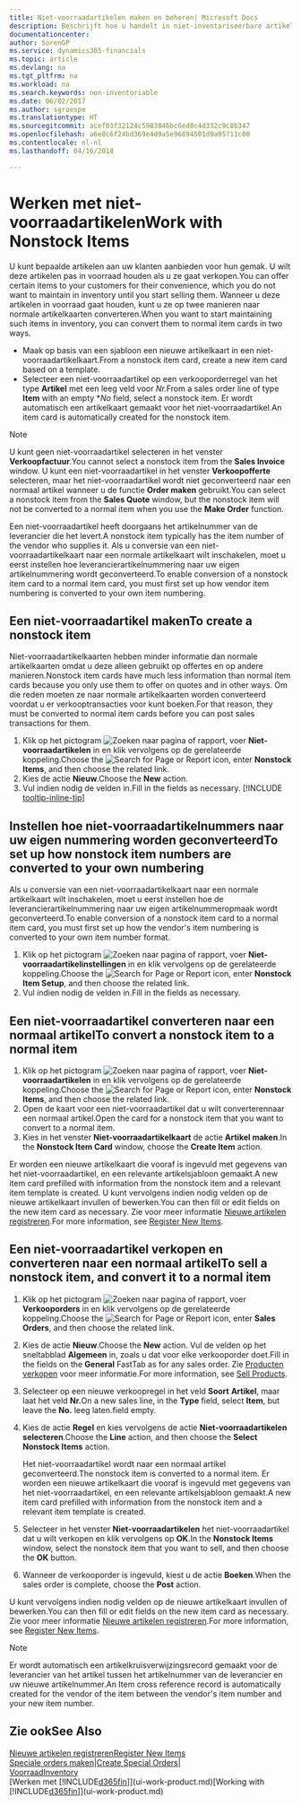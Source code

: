```yaml
---
title: Niet-voorraadartikelen maken en beheren| Microsoft Docs
description: Beschrijft hoe u handelt in niet-inventariseerbare artikelen of artikelen die niet in voorraad worden beheerd.
documentationcenter: 
author: SorenGP
ms.service: dynamics365-financials
ms.topic: article
ms.devlang: na
ms.tgt_pltfrm: na
ms.workload: na
ms.search.keywords: non-inventoriable
ms.date: 06/02/2017
ms.author: sgroespe
ms.translationtype: HT
ms.sourcegitcommit: acef03f32124c5983846bc6ed0c4d332c9c8b347
ms.openlocfilehash: a6e8c6f24bd369e4d9a5e96894501d9a95711c00
ms.contentlocale: nl-nl
ms.lasthandoff: 04/16/2018

---
```

# <a name="work-with-nonstock-items"></a><span data-ttu-id="c2613-103">Werken met niet-voorraadartikelen</span><span class="sxs-lookup"><span data-stu-id="c2613-103">Work with Nonstock Items</span></span>
<span data-ttu-id="c2613-104">U kunt bepaalde artikelen aan uw klanten aanbieden voor hun gemak. U wilt deze artikelen pas in voorraad houden als u ze gaat verkopen.</span><span class="sxs-lookup"><span data-stu-id="c2613-104">You can offer certain items to your customers for their convenience, which you do not want to maintain in inventory until you start selling them.</span></span> <span data-ttu-id="c2613-105">Wanneer u deze artikelen in voorraad gaat houden, kunt u ze op twee manieren naar normale artikelkaarten converteren.</span><span class="sxs-lookup"><span data-stu-id="c2613-105">When you want to start maintaining such items in inventory, you can convert them to normal item cards in two ways.</span></span>

* <span data-ttu-id="c2613-106">Maak op basis van een sjabloon een nieuwe artikelkaart in een niet-voorraadartikelkaart.</span><span class="sxs-lookup"><span data-stu-id="c2613-106">From a nonstock item card, create a new item card based on a template.</span></span>
* <span data-ttu-id="c2613-107">Selecteer een niet-voorraadartikel op een verkooporderregel van het type **Artikel** met een leeg veld voor *Nr.*</span><span class="sxs-lookup"><span data-stu-id="c2613-107">From a sales order line of type **Item** with an empty \**No* field, select a nonstock item.</span></span> <span data-ttu-id="c2613-108">Er wordt automatisch een artikelkaart gemaakt voor het niet-voorraadartikel.</span><span class="sxs-lookup"><span data-stu-id="c2613-108">An item card is automatically created for the nonstock item.</span></span>

> [!NOTE]  
>   <span data-ttu-id="c2613-109">U kunt geen niet-voorraadartikel selecteren in het venster **Verkoopfactuur**.</span><span class="sxs-lookup"><span data-stu-id="c2613-109">You cannot select a nonstock item from the **Sales Invoice** window.</span></span> <span data-ttu-id="c2613-110">U kunt een niet-voorraadartikel in het venster **Verkoopofferte** selecteren, maar het niet-voorraadartikel wordt niet geconverteerd naar een normaal artikel wanneer u de functie **Order maken** gebruikt.</span><span class="sxs-lookup"><span data-stu-id="c2613-110">You can select a nonstock item from the **Sales Quote** window, but the nonstock item will not be converted to a normal item when you use the **Make Order** function.</span></span>

<span data-ttu-id="c2613-111">Een niet-voorraadartikel heeft doorgaans het artikelnummer van de leverancier die het levert.</span><span class="sxs-lookup"><span data-stu-id="c2613-111">A nonstock item typically has the item number of the vendor who supplies it.</span></span> <span data-ttu-id="c2613-112">Als u conversie van een niet-voorraadartikelkaart naar een normale artikelkaart wilt inschakelen, moet u eerst instellen hoe leverancierartikelnummering naar uw eigen artikelnummering wordt geconverteerd.</span><span class="sxs-lookup"><span data-stu-id="c2613-112">To enable conversion of a nonstock item card to a normal item card, you must first set up how vendor item numbering is converted to your own item numbering.</span></span>   

## <a name="to-create-a-nonstock-item"></a><span data-ttu-id="c2613-113">Een niet-voorraadartikel maken</span><span class="sxs-lookup"><span data-stu-id="c2613-113">To create a nonstock item</span></span>
<span data-ttu-id="c2613-114">Niet-voorraadartikelkaarten hebben minder informatie dan normale artikelkaarten omdat u deze alleen gebruikt op offertes en op andere manieren.</span><span class="sxs-lookup"><span data-stu-id="c2613-114">Nonstock item cards have much less information than normal item cards because you only use them to offer on quotes and in other ways.</span></span> <span data-ttu-id="c2613-115">Om die reden moeten ze naar normale artikelkaarten worden converteerd voordat u er verkooptransacties voor kunt boeken.</span><span class="sxs-lookup"><span data-stu-id="c2613-115">For that reason, they must be converted to normal item cards before you can post sales transactions for them.</span></span>

1. <span data-ttu-id="c2613-116">Klik op het pictogram ![Zoeken naar pagina of rapport](media/ui-search/search_small.png "pictogram Zoeken naar pagina of rapport"), voer **Niet-voorraadartikelen** in en klik vervolgens op de gerelateerde koppeling.</span><span class="sxs-lookup"><span data-stu-id="c2613-116">Choose the ![Search for Page or Report](media/ui-search/search_small.png "Search for Page or Report icon") icon, enter **Nonstock Items**, and then choose the related link.</span></span>
2. <span data-ttu-id="c2613-117">Kies de actie **Nieuw**.</span><span class="sxs-lookup"><span data-stu-id="c2613-117">Choose the **New** action.</span></span>
3. <span data-ttu-id="c2613-118">Vul indien nodig de velden in.</span><span class="sxs-lookup"><span data-stu-id="c2613-118">Fill in the fields as necessary.</span></span> [!INCLUDE [tooltip-inline-tip](includes/tooltip-inline-tip_md.md)]

## <a name="to-set-up-how-nonstock-item-numbers-are-converted-to-your-own-numbering"></a><span data-ttu-id="c2613-119">Instellen hoe niet-voorraadartikelnummers naar uw eigen nummering worden geconverteerd</span><span class="sxs-lookup"><span data-stu-id="c2613-119">To set up how nonstock item numbers are converted to your own numbering</span></span>
<span data-ttu-id="c2613-120">Als u conversie van een niet-voorraadartikelkaart naar een normale artikelkaart wilt inschakelen, moet u eerst instellen hoe de leverancierartikelnummering naar uw eigen artikelnummeropmaak wordt geconverteerd.</span><span class="sxs-lookup"><span data-stu-id="c2613-120">To enable conversion of a nonstock item card to a normal item card, you must first set up how the vendor's item numbering is converted to your own item number format.</span></span>

1. <span data-ttu-id="c2613-121">Klik op het pictogram ![Zoeken naar pagina of rapport](media/ui-search/search_small.png "pictogram Zoeken naar pagina of rapport"), voer **Niet-voorraadartikelinstellingen** in en klik vervolgens op de gerelateerde koppeling.</span><span class="sxs-lookup"><span data-stu-id="c2613-121">Choose the ![Search for Page or Report](media/ui-search/search_small.png "Search for Page or Report icon") icon, enter **Nonstock Item Setup**, and then choose the related link.</span></span>
2. <span data-ttu-id="c2613-122">Vul indien nodig de velden in.</span><span class="sxs-lookup"><span data-stu-id="c2613-122">Fill in the fields as necessary.</span></span>

## <a name="to-convert-a-nonstock-item-to-a-normal-item"></a><span data-ttu-id="c2613-123">Een niet-voorraadartikel converteren naar een normaal artikel</span><span class="sxs-lookup"><span data-stu-id="c2613-123">To convert a nonstock item to a normal item</span></span>
1. <span data-ttu-id="c2613-124">Klik op het pictogram ![Zoeken naar pagina of rapport](media/ui-search/search_small.png "pictogram Zoeken naar pagina of rapport"), voer **Niet-voorraadartikelen** in en klik vervolgens op de gerelateerde koppeling.</span><span class="sxs-lookup"><span data-stu-id="c2613-124">Choose the ![Search for Page or Report](media/ui-search/search_small.png "Search for Page or Report icon") icon, enter **Nonstock Items**, and then choose the related link.</span></span>
2. <span data-ttu-id="c2613-125">Open de kaart voor een niet-voorraadartikel dat u wilt converterennaar een normaal artikel.</span><span class="sxs-lookup"><span data-stu-id="c2613-125">Open the card for a nonstock item that you want to convert to a normal item.</span></span>
3. <span data-ttu-id="c2613-126">Kies in het venster **Niet-voorraadartikelkaart** de actie **Artikel maken**.</span><span class="sxs-lookup"><span data-stu-id="c2613-126">In the **Nonstock Item Card** window, choose the **Create Item** action.</span></span>

<span data-ttu-id="c2613-127">Er worden een nieuwe artikelkaart die vooraf is ingevuld met gegevens van het niet-voorraadartikel, en een relevante artikelsjabloon gemaakt.</span><span class="sxs-lookup"><span data-stu-id="c2613-127">A new item card prefilled with information from the nonstock item and a relevant item template is created.</span></span> <span data-ttu-id="c2613-128">U kunt vervolgens indien nodig velden op de nieuwe artikelkaart invullen of bewerken.</span><span class="sxs-lookup"><span data-stu-id="c2613-128">You can then fill or edit fields on the new item card as necessary.</span></span> <span data-ttu-id="c2613-129">Zie voor meer informatie [Nieuwe artikelen registreren](inventory-how-register-new-items.md).</span><span class="sxs-lookup"><span data-stu-id="c2613-129">For more information, see [Register New Items](inventory-how-register-new-items.md).</span></span>

## <a name="to-sell-a-nonstock-item-and-convert-it-to-a-normal-item"></a><span data-ttu-id="c2613-130">Een niet-voorraadartikel verkopen en converteren naar een normaal artikel</span><span class="sxs-lookup"><span data-stu-id="c2613-130">To sell a nonstock item, and convert it to a normal item</span></span>
1. <span data-ttu-id="c2613-131">Klik op het pictogram ![Zoeken naar pagina of rapport](media/ui-search/search_small.png "pictogram Zoeken naar pagina of rapport"), voer **Verkooporders** in en klik vervolgens op de gerelateerde koppeling.</span><span class="sxs-lookup"><span data-stu-id="c2613-131">Choose the ![Search for Page or Report](media/ui-search/search_small.png "Search for Page or Report icon") icon, enter **Sales Orders**, and then choose the related link.</span></span>
2. <span data-ttu-id="c2613-132">Kies de actie **Nieuw**.</span><span class="sxs-lookup"><span data-stu-id="c2613-132">Choose the **New** action.</span></span> <span data-ttu-id="c2613-133">Vul de velden op het sneltabblad **Algemeen** in, zoals u dat voor elke verkooporder doet.</span><span class="sxs-lookup"><span data-stu-id="c2613-133">Fill in the fields on the **General** FastTab as for any sales order.</span></span> <span data-ttu-id="c2613-134">Zie [Producten verkopen](sales-how-sell-products.md) voor meer informatie.</span><span class="sxs-lookup"><span data-stu-id="c2613-134">For more information, see [Sell Products](sales-how-sell-products.md).</span></span>
3. <span data-ttu-id="c2613-135">Selecteer op een nieuwe verkoopregel in het veld **Soort** **Artikel**, maar laat het veld **Nr.**</span><span class="sxs-lookup"><span data-stu-id="c2613-135">On a new sales line, in the **Type** field, select **Item**, but leave the **No.**</span></span> <span data-ttu-id="c2613-136">leeg laten.</span><span class="sxs-lookup"><span data-stu-id="c2613-136">field empty.</span></span>
4. <span data-ttu-id="c2613-137">Kies de actie **Regel** en kies vervolgens de actie **Niet-voorraadartikelen selecteren**.</span><span class="sxs-lookup"><span data-stu-id="c2613-137">Choose the **Line** action, and then choose the **Select Nonstock Items** action.</span></span>

    <span data-ttu-id="c2613-138">Het niet-voorraadartikel wordt naar een normaal artikel geconverteerd.</span><span class="sxs-lookup"><span data-stu-id="c2613-138">The nonstock item is converted to a normal item.</span></span> <span data-ttu-id="c2613-139">Er worden een nieuwe artikelkaart die vooraf is ingevuld met gegevens van het niet-voorraadartikel, en een relevante artikelsjabloon gemaakt.</span><span class="sxs-lookup"><span data-stu-id="c2613-139">A new item card prefilled with information from the nonstock item and a relevant item template is created.</span></span>
5. <span data-ttu-id="c2613-140">Selecteer in het venster **Niet-voorraadartikelen** het niet-voorraadartikel dat u wilt verkopen en klik vervolgens op **OK**.</span><span class="sxs-lookup"><span data-stu-id="c2613-140">In the **Nonstock Items** window, select the nonstock item that you want to sell, and then choose the **OK** button.</span></span>
6. <span data-ttu-id="c2613-141">Wanneer de verkooporder is ingevuld, kiest u de actie **Boeken**.</span><span class="sxs-lookup"><span data-stu-id="c2613-141">When the sales order is complete, choose the **Post** action.</span></span>

<span data-ttu-id="c2613-142">U kunt vervolgens indien nodig velden op de nieuwe artikelkaart invullen of bewerken.</span><span class="sxs-lookup"><span data-stu-id="c2613-142">You can then fill or edit fields on the new item card as necessary.</span></span> <span data-ttu-id="c2613-143">Zie voor meer informatie [Nieuwe artikelen registreren](inventory-how-register-new-items.md).</span><span class="sxs-lookup"><span data-stu-id="c2613-143">For more information, see [Register New Items](inventory-how-register-new-items.md).</span></span>

> [!NOTE]  
>   <span data-ttu-id="c2613-144">Er wordt automatisch een artikelkruisverwijzingsrecord gemaakt voor de leverancier van het artikel tussen het artikelnummer van de leverancier en uw nieuwe artikelnummer.</span><span class="sxs-lookup"><span data-stu-id="c2613-144">An Item cross reference record is automatically created for the vendor of the item between the vendor's item number and your new item number.</span></span>

## <a name="see-also"></a><span data-ttu-id="c2613-145">Zie ook</span><span class="sxs-lookup"><span data-stu-id="c2613-145">See Also</span></span>
[<span data-ttu-id="c2613-146">Nieuwe artikelen registreren</span><span class="sxs-lookup"><span data-stu-id="c2613-146">Register New Items</span></span>](inventory-how-register-new-items.md)  
<span data-ttu-id="c2613-147">[Speciale orders maken](sales-how-to-create-special-orders.md)|</span><span class="sxs-lookup"><span data-stu-id="c2613-147">[Create Special Orders](sales-how-to-create-special-orders.md)|</span></span>  
[<span data-ttu-id="c2613-148">Voorraad</span><span class="sxs-lookup"><span data-stu-id="c2613-148">Inventory</span></span>](inventory-manage-inventory.md)  
<span data-ttu-id="c2613-149">[Werken met [!INCLUDE[d365fin](includes/d365fin_md.md)]](ui-work-product.md)</span><span class="sxs-lookup"><span data-stu-id="c2613-149">[Working with [!INCLUDE[d365fin](includes/d365fin_md.md)]](ui-work-product.md)</span></span>

